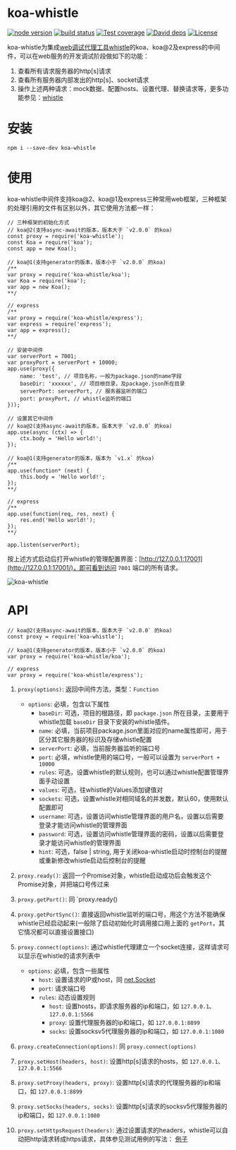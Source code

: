 # koa-whistle

[![node version](https://img.shields.io/badge/node.js-%3E=_0.12-green.svg?style=flat-square)](http://nodejs.org/download/)
[![build status](https://img.shields.io/travis/avwo/koa-whistle.svg?style=flat-square)](https://travis-ci.org/avwo/koa-whistle)
[![Test coverage](https://codecov.io/gh/avwo/koa-whistle/branch/master/graph/badge.svg?style=flat-square)](https://codecov.io/gh/avwo/koa-whistle)
[![David deps](https://img.shields.io/david/avwo/koa-whistle.svg?style=flat-square)](https://david-dm.org/avwo/koa-whistle)
[![License](https://img.shields.io/npm/l/koa-whistle.svg?style=flat-square)](https://www.npmjs.com/package/koa-whistle)

koa-whistle为集成[web调试代理工具whistle](https://github.com/avwo/whistle)的koa、koa@2及express的中间件，可以在web服务的开发调试阶段做如下的功能：

1. 查看所有请求服务器的http[s]请求
2. 查看所有服务器内部发出的http[s]、socket请求
3. 操作上述两种请求：mock数据、配置hosts、设置代理、替换请求等，更多功能参见：[whistle](https://github.com/avwo/whistle)


# 安装

	npm i --save-dev koa-whistle

# 使用

koa-whistle中间件支持koa@2、koa@1及express三种常用web框架，三种框架的处理引用的文件有区别以外，其它使用方法都一样：

	// 三种框架的初始化方式
	// koa@2(支持async-await的版本，版本大于 `v2.0.0` 的koa)
	const proxy = require('koa-whistle');
	const Koa = require('koa');
	const app = new Koa();

	// koa@1(支持generator的版本，版本小于 `v2.0.0` 的koa)
	/**
	var proxy = require('koa-whistle/koa');
	var Koa = require('koa');
	var app = new Koa();
	**/
	
	// express
	/**
	var proxy = require('koa-whistle/express');
	var express = require('express');
	var app = express();
	**/

	// 安装中间件
	var serverPort = 7001;
	var proxyPort = serverPort + 10000;
	app.use(proxy({
		name: 'test', // 项目名称，一般为package.json的name字段
		baseDir: 'xxxxxx', // 项目根目录，及package.json所在目录
		serverPort: serverPort, // 服务器监听的端口
		port: proxyPort, // whistle监听的端口
	}));

	// 设置其它中间件
	// koa@2(支持async-await的版本，版本大于 `v2.0.0` 的koa)
	app.use(async (ctx) => {
		ctx.body = 'Hello world!';
	});

	// koa@1(支持generator的版本，版本为 `v1.x` 的koa)
	/**
	app.use(function* (next) {
		this.body = 'Hello world!';
	});
	**/
	
	// express
	/**
	app.use(function(req, res, next) {
		res.end('Hello world!');
	});
	**/

	app.listen(serverPort);


按上述方式启动后打开whistle的管理配置界面：[http://127.0.0.1:17001](http://127.0.0.1:17001/)，即可看到访问 `7001` 端口的所有请求。

![koa-whistle](https://raw.githubusercontent.com/avwo/whistleui/master/img/koa-whistle.png)

# API	

	// koa@2(支持async-await的版本，版本大于 `v2.0.0` 的koa)
	const proxy = require('koa-whistle');

	// koa@1(支持generator的版本，版本小于 `v2.0.0` 的koa)
	var proxy = require('koa-whistle/koa');

	// express
	var proxy = require('koa-whistle/express');

1. `proxy(options)`: 返回中间件方法，类型：`Function` 
	- `options`: 必填，包含以下属性
		- `baseDir`: 可选，项目的根路径，即 `package.json` 所在目录，主要用于whistle加载 `baseDir` 目录下安装的whistle插件。
		- `name`: 必填，当前项目package.json里面对应的name属性即可，用于区分其它服务器的标识及存储whistle配置
		- `serverPort`: 必填，当前服务器监听的端口号
		- `port`: 必填，whistle使用的端口号，一般可以设置为 `serverPort + 10000`
		- `rules`: 可选，设置whistle的默认规则，也可以通过whistle配置管理界面手动设置
		- `values`: 可选，往whistle的Values添加键值对
		- `sockets`: 可选，设置whistle对相同域名的并发数，默认60，使用默认配置即可
		- `username`: 可选，设置访问whistle管理界面的用户名，设置以后需要登录才能访问whistle的管理界面
		- `password`: 可选，设置访问whistle管理界面的密码，设置以后需要登录才能访问whistle的管理界面
		- `hint`: 可选，false | string, 用于关闭koa-whistle启动时控制台的提醒或重新修改whistle启动后控制台的提醒
		 
2. `proxy.ready()`: 返回一个Promise对象，whistle启动成功后会触发这个Promise对象，并把端口号传过来
3. `proxy.getPort()`: 同 `proxy.ready()
4. `proxy.getPortSync()`: 直接返回whistle监听的端口号，用这个方法不能确保whistle已经启动起来(一般除了启动初始化时调用接口用上面的 `getPort`，其它情况都可以直接设置接口)
5. `proxy.connect(options)`: 通过whistle代理建立一个socket连接，这样请求可以显示在whistle的请求列表中
	- `options`: 必填，包含一些属性
		- `host`: 设置请求的IP或host，同 [net.Socket](https://nodejs.org/dist/latest-v6.x/docs/api/net.html#net_socket_connect_options_connectlistener)
		- `port`: 请求端口号 
		- `rules`:  动态设置规则
			- `host`: 设置hosts，即请求服务器的ip和端口，如 `127.0.0.1`、`127.0.0.1:5566`
			- `proxy`: 设置代理服务器的ip和端口，如 `127.0.0.1:8899`
			- `socks`: 设置socksv5代理服务器的ip和端口，如 `127.0.0.1:1080`

5. `proxy.createConnection(options)`: 同 `proxy.connect(options)`
6. `proxy.setHost(headers, host)`:  设置http[s]请求的hosts，如 `127.0.0.1`、`127.0.0.1:5566`
7. `proxy.setProxy(headers, proxy)`: 设置http[s]请求的代理服务器的ip和端口，如 `127.0.0.1:8899`
8. `proxy.setSocks(headers, socks)`: 设置http[s]请求的socksv5代理服务器的ip和端口，如 `127.0.0.1:1080`
9. `proxy.setHttpsRequest(headers)`: 通过设置请求的headers，whistle可以自动把http请求转成https请求，具体参见测试用例的写法： [例子](https://github.com/avwo/koa-whistle/tree/master/test)


